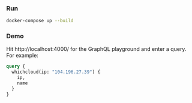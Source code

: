 
### Run

```bash
docker-compose up --build
```

### Demo

Hit http://localhost:4000/ for the GraphQL playground and enter a query. For example:

```graphql
query {
  whichcloud(ip: "104.196.27.39") {
    ip,
    name
  }
}
```